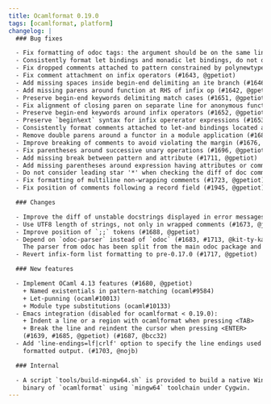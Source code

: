```yaml
---
title: Ocamlformat 0.19.0
tags: [ocamlformat, platform]
changelog: |
  ### Bug fixes

  - Fix formatting of odoc tags: the argument should be on the same line, indent description that wraps (#1634, #1635, @gpetiot)
  - Consistently format let bindings and monadic let bindings, do not drop comments before monadic bindings (#1636, @gpetiot)
  - Fix dropped comments attached to pattern constrained by polynewtype (#1645, @gpetiot)
  - Fix comment attachment on infix operators (#1643, @gpetiot)
  - Add missing spaces inside begin-end delimiting an ite branch (#1646, @gpetiot)
  - Add missing parens around function at RHS of infix op (#1642, @gpetiot)
  - Preserve begin-end keywords delimiting match cases (#1651, @gpetiot)
  - Fix alignment of closing paren on separate line for anonymous functions (#1649, @gpetiot)
  - Preserve begin-end keywords around infix operators (#1652, @gpetiot)
  - Preserve `begin%ext` syntax for infix opererator expressions (#1653, @gpetiot)
  - Consistently format comments attached to let-and bindings located at toplevel (#1663, @gpetiot)
  - Remove double parens around a functor in a module application (#1681, @gpetiot)
  - Improve breaking of comments to avoid violating the margin (#1676, @jberdine)
  - Fix parentheses around successive unary operations (#1696, @gpetiot)
  - Add missing break between pattern and attribute (#1711, @gpetiot)
  - Add missing parentheses around expression having attributes or comments inside a shorthand let-open clause (#1708, @gpetiot)
  - Do not consider leading star '*' when checking the diff of doc comments (#1712, @hhugo)
  - Fix formatting of multiline non-wrapping comments (#1723, @gpetiot)
  - Fix position of comments following a record field (#1945, @gpetiot)

  ### Changes

  - Improve the diff of unstable docstrings displayed in error messages (#1654, @gpetiot)
  - Use UTF8 length of strings, not only in wrapped comments (#1673, @jberdine)
  - Improve position of `;;` tokens (#1688, @gpetiot)
  - Depend on `odoc-parser` instead of `odoc` (#1683, #1713, @kit-ty-kate, @jonludlam, @julow).
    The parser from odoc has been split from the main odoc package and put into its own package, `odoc-parser`.
  - Revert infix-form list formatting to pre-0.17.0 (#1717, @gpetiot)

  ### New features

  - Implement OCaml 4.13 features (#1680, @gpetiot)
    + Named existentials in pattern-matching (ocaml#9584)
    + Let-punning (ocaml#10013)
    + Module type substitutions (ocaml#10133)
  - Emacs integration (disabled for ocamlformat < 0.19.0):
    + Indent a line or a region with ocamlformat when pressing <TAB>
    + Break the line and reindent the cursor when pressing <ENTER>
    (#1639, #1685, @gpetiot) (#1687, @bcc32)
  - Add 'line-endings=lf|crlf' option to specify the line endings used in the
    formatted output. (#1703, @nojb)

  ### Internal

  - A script `tools/build-mingw64.sh` is provided to build a native Windows
    binary of `ocamlformat` using `mingw64` toolchain under Cygwin.
---
```


